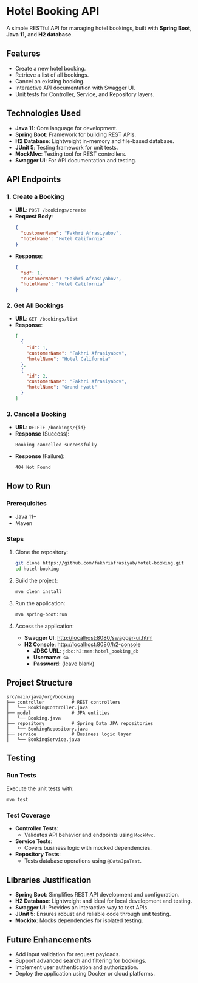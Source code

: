 # Hotel Booking API

A simple RESTful API for managing hotel bookings, built with **Spring Boot**, **Java 11**, and **H2 database**.

## Features
- Create a new hotel booking.
- Retrieve a list of all bookings.
- Cancel an existing booking.
- Interactive API documentation with Swagger UI.
- Unit tests for Controller, Service, and Repository layers.

## Technologies Used
- **Java 11**: Core language for development.
- **Spring Boot**: Framework for building REST APIs.
- **H2 Database**: Lightweight in-memory and file-based database.
- **JUnit 5**: Testing framework for unit tests.
- **MockMvc**: Testing tool for REST controllers.
- **Swagger UI**: For API documentation and testing.

## API Endpoints

### 1. Create a Booking
- **URL**: `POST /bookings/create`
- **Request Body**:
  ```json
  {
    "customerName": "Fakhri Afrasiyabov",
    "hotelName": "Hotel California"
  }
  ```
- **Response**:
  ```json
  {
    "id": 1,
    "customerName": "Fakhri Afrasiyabov",
    "hotelName": "Hotel California"
  }
  ```

### 2. Get All Bookings
- **URL**: `GET /bookings/list`
- **Response**:
  ```json
  [
    {
      "id": 1,
      "customerName": "Fakhri Afrasiyabov",
      "hotelName": "Hotel California"
    },
    {
      "id": 2,
      "customerName": "Fakhri Afrasiyabov",
      "hotelName": "Grand Hyatt"
    }
  ]
  ```

### 3. Cancel a Booking
- **URL**: `DELETE /bookings/{id}`
- **Response** (Success):
  ```
  Booking cancelled successfully
  ```
- **Response** (Failure):
  ```
  404 Not Found
  ```

## How to Run

### Prerequisites
- Java 11+
- Maven

### Steps
1. Clone the repository:
   ```bash
   git clone https://github.com/fakhriafrasiyab/hotel-booking.git
   cd hotel-booking
   ```

2. Build the project:
   ```bash
   mvn clean install
   ```

3. Run the application:
   ```bash
   mvn spring-boot:run
   ```

4. Access the application:
   - **Swagger UI**: [http://localhost:8080/swagger-ui.html](http://localhost:8080/swagger-ui.html)
   - **H2 Console**: [http://localhost:8080/h2-console](http://localhost:8080/h2-console)
     - **JDBC URL**: `jdbc:h2:mem:hotel_booking_db`
     - **Username**: `sa`
     - **Password**: (leave blank)

## Project Structure
```
src/main/java/org/booking
├── controller          # REST controllers
│   └── BookingController.java
├── model               # JPA entities
│   └── Booking.java
├── repository          # Spring Data JPA repositories
│   └── BookingRepository.java
├── service             # Business logic layer
│   └── BookingService.java
```

## Testing

### Run Tests
Execute the unit tests with:
```bash
mvn test
```

### Test Coverage
- **Controller Tests**:
  - Validates API behavior and endpoints using `MockMvc`.
- **Service Tests**:
  - Covers business logic with mocked dependencies.
- **Repository Tests**:
  - Tests database operations using `@DataJpaTest`.

## Libraries Justification
- **Spring Boot**: Simplifies REST API development and configuration.
- **H2 Database**: Lightweight and ideal for local development and testing.
- **Swagger UI**: Provides an interactive way to test APIs.
- **JUnit 5**: Ensures robust and reliable code through unit testing.
- **Mockito**: Mocks dependencies for isolated testing.

## Future Enhancements
- Add input validation for request payloads.
- Support advanced search and filtering for bookings.
- Implement user authentication and authorization.
- Deploy the application using Docker or cloud platforms.


